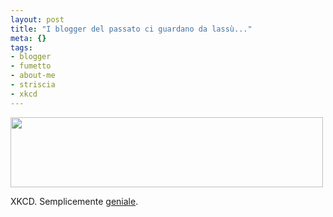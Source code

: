 ```yaml
--- 
layout: post
title: "I blogger del passato ci guardano da lassù..."
meta: {}
tags: 
- blogger
- fumetto
- about-me
- striscia
- xkcd
---
```

<a href='http://xkcd.com/428/'><img src="http://www.lastknight.com/download//starwatching.png" alt="" title="starwatching" width="500" height="112" class="aligncenter size-full wp-image-721" /></a>  
  
XKCD. Semplicemente [geniale](http://xkcd.com/428/).  
  
 
